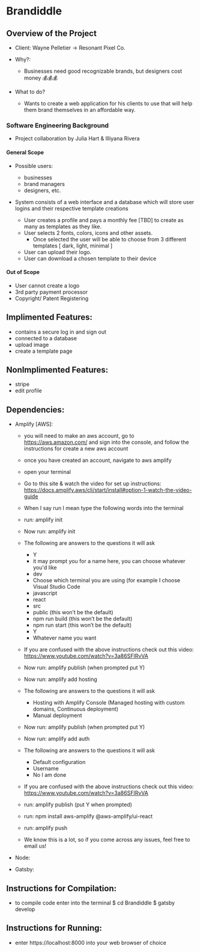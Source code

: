 # Brandiddle

## Overview of the Project

- Client: Wayne Pelletier → Resonant Pixel Co.

- Why?:
  - Businesses need good recognizable brands, but designers cost money 💰💰💰
- What to do?
  - Wants to create a web application for his clients to use that will help them brand themselves in an affordable way.

### Software Engineering Background

- Project collaboration by Julia Hart & Illiyana Rivera

#### General Scope

- Possible users:

  - businesses
  - brand managers
  - designers, etc.

- System consists of a web interface and a database which will store user logins and their respective template creations
  - User creates a profile and pays a monthly fee [TBD] to create as many as templates as they like.
  - User selects 2 fonts, colors, icons and other assets.
    - Once selected the user will be able to choose from 3 different templates [ dark, light, minimal ]
  - User can upload their logo.
  - User can download a chosen template to their device

#### Out of Scope

- User cannot create a logo
- 3rd party payment processor
- Copyright/ Patent Registering

## Implimented Features:

- contains a secure log in and sign out
- connected to a database
- upload image
- create a template page

## NonImplimented Features:

- stripe
- edit profile

## Dependencies:

- Amplify [AWS]:
  - you will need to make an aws account, go to https://aws.amazon.com/ and sign into the console, and follow the instructions for create a new aws account
  - once you have created an account, navigate to aws amplify
  - open your terminal
  - Go to this site & watch the video for set up instructions: https://docs.amplify.aws/cli/start/install#option-1-watch-the-video-guide
  - When I say run I mean type the following words into the terminal
  - run: amplify init
  - Now run:  amplify init
  - The following are answers to the questions it will ask
    -  Y
    - it may prompt you for a name here, you can choose whatever you'd like
    -  dev
    -  Choose which terminal you are using (for example I choose Visual Studio Code
    -  javascript
    -  react
    -  src
    -  public (this won’t be the default)
    -  npm run build (this won’t be the default)
    -  npm run start (this won’t be the default)
    -   Y 
    -   Whatever name you want
  - If you are confused with the above instructions check out this video: https://www.youtube.com/watch?v=3a86SFIRvVA
  - Now run: amplify publish (when prompted put Y)
  - Now run: amplify add hosting
  - The following are answers to the questions it will ask
     - Hosting with Amplify Console (Managed hosting with custom domains, Continuous deployment) 
     - Manual deployment
     
  - Now run: amplify publish (when prompted put Y)
  - Now run: amplify add auth
  - The following are answers to the questions it will ask
     - Default configuration
     - Username
     - No I am done
   - If you are confused with the above instructions check out this video: https://www.youtube.com/watch?v=3a86SFIRvVA
   - run: amplify publish (put Y when prompted)
   - run: npm install aws-amplify @aws-amplify/ui-react
   - run: amplify push
   - We know this is a lot, so if you come across any issues, feel free to email us!

- Node:

- Gatsby:

## Instructions for Compilation:

- to compile code enter into the terminal
  $ cd Brandiddle
  $ gatsby develop

## Instructions for Running:

- enter https://localhost:8000 into your web browser of choice
